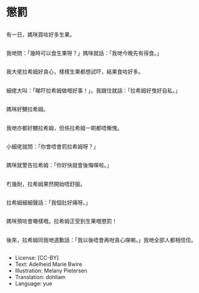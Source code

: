 # 懲罰

##
有一日，媽咪買咗好多生果。

##
我哋問：「幾時可以食生果呀？」媽咪就話：「我哋今晚先有得食。」

##
我大佬拉希姆好貪心，樣樣生果都想試吓，結果食咗好多。

##
細佬大叫：「睇吓拉希姆做嘅好事！」。我跟住就話：「拉希姆好曳好自私。」

##
媽咪好嬲拉希姆。

##
我哋亦都好嬲拉希姆，但係拉希姆一啲都唔慚愧。

##
小細佬就問：「你會唔會罰拉希姆呀？」

##
媽咪就警告拉希姆：「你好快就會後悔㗎啦。」

##
冇幾耐，拉希姆果然開始唔舒服。

##
拉希姆細細聲話：「我個肚好痛呀。」

##
媽咪預咗會噉樣嘅。拉希姆正受到生果嘅懲罰！

##
後來，拉希姆同我哋道歉話：「我以後唔會再咁貪心㗎喇。」我哋全部人都相信佢。

##
* License: [CC-BY]
* Text: Adelheid Marie Bwire
* Illustration: Melany Pietersen
* Translation: dohliam
* Language: yue

